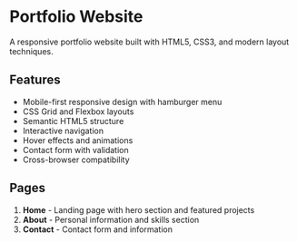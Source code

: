 # Portfolio Website

A responsive portfolio website built with HTML5, CSS3, and modern layout techniques.

## Features
- Mobile-first responsive design with hamburger menu
- CSS Grid and Flexbox layouts
- Semantic HTML5 structure
- Interactive navigation
- Hover effects and animations
- Contact form with validation
- Cross-browser compatibility

## Pages
1. **Home** - Landing page with hero section and featured projects
2. **About** - Personal information and skills section
3. **Contact** - Contact form and information
